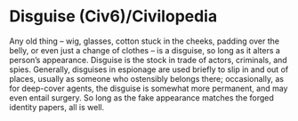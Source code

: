 # Disguise (Civ6)/Civilopedia

Any old thing – wig, glasses, cotton stuck in the cheeks, padding over the belly, or even just a change of clothes – is a disguise, so long as it alters a person’s appearance. Disguise is the stock in trade of actors, criminals, and spies. Generally, disguises in espionage are used briefly to slip in and out of places, usually as someone who ostensibly belongs there; occasionally, as for deep-cover agents, the disguise is somewhat more permanent, and may even entail surgery. So long as the fake appearance matches the forged identity papers, all is well.